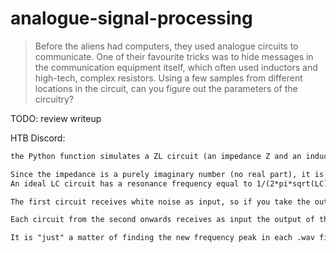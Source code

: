 # analogue-signal-processing

> Before the aliens had computers, they used analogue circuits to communicate. 
> One of their favourite tricks was to hide messages in the communication equipment itself, which often used inductors and high-tech, complex resistors. 
> Using a few samples from different locations in the circuit, can you figure out the parameters of the circuitry?

TODO: review writeup

HTB Discord:

```txt
the Python function simulates a ZL circuit (an impedance Z and an inductance L in series). The inductance is always 1 Henry (hardcoded), the impedance is 1j*ord(flag[i]).

Since the impedance is a purely imaginary number (no real part), it is actually a reactance and therefore the circuit is actually an LC circuit.
An ideal LC circuit has a resonance frequency equal to 1/(2*pi*sqrt(LC)).

The first circuit receives white noise as input, so if you take the output (the .wav file) and do a FFT on it, it only has one single peak at around 11.4583 Hz.

Each circuit from the second onwards receives as input the output of the previous one, so each time one new peak in the spectrum appears.

It is "just" a matter of finding the new frequency peak in each .wav file, obtaining all the frequencies, and then multiplying each of them by 2*pi to get the ascii value of each character of the flag 
```
